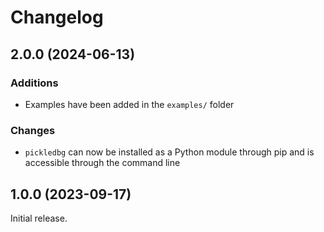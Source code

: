 # Changelog

## 2.0.0 (2024-06-13)

### Additions
* Examples have been added in the `examples/` folder

### Changes
* `pickledbg` can now be installed as a Python module through pip and is accessible through the command line

## 1.0.0 (2023-09-17)

Initial release.
